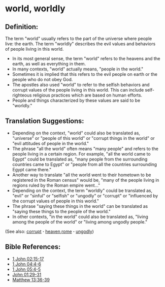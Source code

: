 # world, worldly #

## Definition: ##

The term "world" usually refers to the part of the universe where people live: the earth. The term "worldly" describes the evil values and behaviors of people living in this world.

* In its most general sense, the term "world" refers to the heavens and the earth, as well as everything in them.
* In many contexts, "world" actually means, "people in the world."
* Sometimes it is implied that this refers to the evil people on earth or the people who do not obey God.
* The apostles also used "world" to refer to the selfish behaviors and corrupt values of the people living in this world. This can include self-righteous religious practices which are based on human efforts.
* People and things characterized by these values are said to be "worldly."

## Translation Suggestions: ##

* Depending on the context, "world" could also be translated as, "universe" or "people of this world" or "corrupt things in the world" or "evil attitudes of people in the world."
* The phrase "all the world" often means "many people" and refers to the people living in a certain region. For example, "all the world came to Egypt" could be translated as, "many people from the surrounding countries came to Egypt" or "people from all the countries surrounding Egypt came there."
* Another way to translate "all the world went to their hometown to be registered in the Roman census" would be, "many of the people living in regions ruled by the Roman empire went..."
* Depending on the context, the term "worldly" could be translated as, "evil" or "sinful" or "selfish" or "ungodly" or "corrupt" or "influenced by the corrupt values of people in this world."
* The phrase "saying these things in the world" can be translated as "saying these things to the people of the world."
* In other contexts, "in the world" could also be translated as, "living among the people of the world" or "living among ungodly people."

(See also: [corrupt](../kt/corrupt.md) **·** [heaven](../kt/heaven.md),[rome](../other/rome.md) **·** [ungodly](../kt/ungodly.md))

## Bible References: ##

* [1 John 02:15-17](https://door43.org/en/bible/notes/1jn/02/15)
* [1 John 04:4-6](https://door43.org/en/bible/notes/1jn/04/04)
* [1 John 05:4-5](https://door43.org/en/bible/notes/1jn/05/04)
* [John 01:29-31](https://door43.org/en/bible/notes/jhn/01/29)
* [Matthew 13:36-39](https://door43.org/en/bible/notes/mat/13/36)

